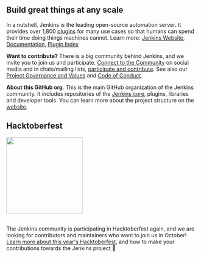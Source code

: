 ## Build great things at any scale

In a nutshell, Jenkins is the leading open-source automation server.
It provides over 1,800 [plugins](https://plugins.jenkins.io/) for many use cases so that humans can spend their time doing things machines cannot.
Learn more: [Jenkins Website](https://www.jenkins.io/), [Documentation](https://www.jenkins.io/doc/), [Plugin Index](https://plugins.jenkins.io/)

**Want to contribute?** There is a big community behind Jenkins, and we invite you to join us and participate.
[Connect to the Community](https://www.jenkins.io/participate/connect/) on social media and in chats/mailing lists,
[participate and contribute](https://www.jenkins.io/participate/).
See also our [Project Governance and Values](https://www.jenkins.io/project/governance/) and [Code of Conduct](https://www.jenkins.io/project/conduct/).

**About this GitHub org**.
This is the main GitHub organization of the Jenkins community.
It includes repositories of the [Jenkins core](https://github.com/jenkinsci/jenkins), plugins, libraries and developer tools.
You can learn more about the project structure on the [website](https://www.jenkins.io/participate/code/).

## Hacktoberfest

<a href="https://www.jenkins.io/events/hacktoberfest/">
  <picture>
      <source width="200" media="(prefers-color-scheme: dark)" srcset="https://user-images.githubusercontent.com/13383509/192602080-715854aa-eaeb-442c-b208-9b5595a7c376.svg">
      <img width="200" src="https://user-images.githubusercontent.com/13383509/192601744-52ccbb5e-3d51-4f07-b76d-2fc927bfacfb.svg">
  </picture>
</a>
<br/>
<br/>

The Jenkins community is participating in Hacktoberfest again, and we are looking for contributors and maintainers who want to join us in October!  
[Learn more about this year's Hacktoberfest](https://www.jenkins.io/events/hacktoberfest/), and how to make your contributions towards the Jenkins project 🎉

